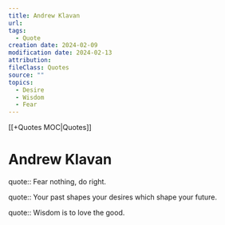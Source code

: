 ```yaml
---
title: Andrew Klavan
url: 
tags:
  - Quote
creation date: 2024-02-09
modification date: 2024-02-13
attribution: 
fileClass: Quotes
source: ""
topics:
  - Desire
  - Wisdom
  - Fear
---
```


[[+Quotes MOC|Quotes]]

# Andrew Klavan

quote:: Fear nothing, do right.

quote:: Your past shapes your desires which shape your future.

quote:: Wisdom is to love the good.
